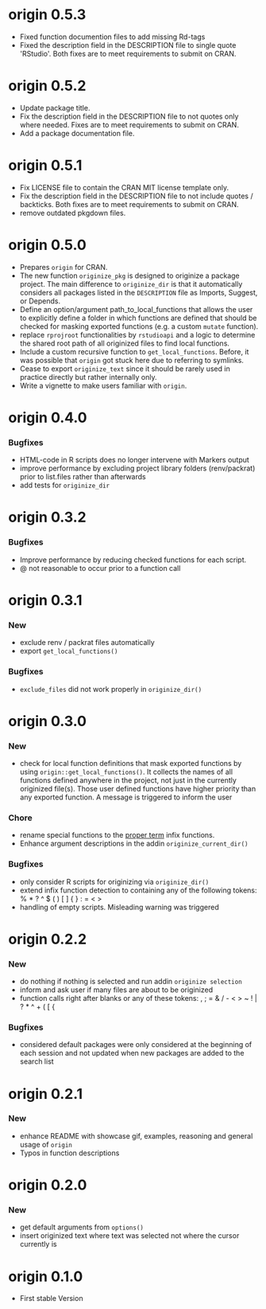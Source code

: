 # origin 0.5.3
- Fixed function documention files to add missing Rd-tags
- Fixed the description field in the DESCRIPTION file to single quote 'RStudio'.
  Both fixes are to meet requirements to submit on CRAN.

# origin 0.5.2
- Update package title.
- Fix the description field in the DESCRIPTION file to not quotes only where 
  needed. Fixes are to meet requirements to submit on CRAN.
- Add a package documentation file.


# origin 0.5.1
- Fix LICENSE file to contain the CRAN MIT license template only.
- Fix the description field in the DESCRIPTION file to not include quotes /
  backticks. Both fixes are to meet requirements to submit on CRAN.
- remove outdated pkgdown files.

# origin 0.5.0
- Prepares `origin` for CRAN.
- The new function `originize_pkg` is designed to originize a package project. 
  The main difference to `originize_dir` is that it automatically considers
  all packages listed in the `DESCRIPTION` file as Imports, Suggest, or Depends.
- Define an option/argument path_to_local_functions that allows the user
  to explicitly define a folder in which functions are defined that should
  be checked for masking exported functions (e.g. a custom `mutate` function).
- replace `rprojroot` functionalities by `rstudioapi` and a logic to determine
  the shared root path of all originized files to find local functions.
- Include a custom recursive function to `get_local_functions`. Before, it was
  possible that `origin` got stuck here due to referring to symlinks.
- Cease to export `originize_text` since it should be rarely used in practice
  directly but rather internally only.
- Write a vignette to make users familiar with `origin`.

# origin 0.4.0
### Bugfixes
- HTML-code in R scripts does no longer intervene with Markers output
- improve performance by excluding project library folders (renv/packrat)
  prior to list.files rather than afterwards
- add tests for `originize_dir`


# origin 0.3.2
### Bugfixes
- Improve performance by reducing checked functions for each script.
- @ not reasonable to occur prior to a function call

# origin 0.3.1
### New
- exclude renv / packrat files automatically
- export `get_local_functions()`

### Bugfixes
- `exclude_files` did not work properly in `originize_dir()`

# origin 0.3.0
### New
- check for local function definitions that mask exported functions by using
  `origin::get_local_functions()`. It collects the names of all functions defined anywhere
  in the project, not just in the currently originized file(s). Those user 
  defined functions have higher priority than any exported function. A message
  is triggered to inform the user
  
### Chore
  - rename special functions to the
  [proper term](https://adv-r.hadley.nz/functions.html#infix-functions)
  infix functions.
  - Enhance argument descriptions in the addin `originize_current_dir()`

### Bugfixes
  - only consider R scripts for originizing via `originize_dir()`
  - extend infix function detection to containing any of the following tokens:
    % * ? ^ $ ( ) [ ] { } : = < >
  - handling of empty scripts. Misleading warning was triggered
  


# origin 0.2.2
### New
- do nothing if nothing is selected and run addin `originize selection`
- inform and ask user if many files are about to be originized
- function calls right after blanks or any of these tokens: 
  , ; = & / - < > ~ ! | ? * ^ + ( [ {


### Bugfixes
- considered default packages were only considered at the beginning of each 
  session and not updated when new packages are added to the search list

# origin 0.2.1
### New
- enhance README with showcase gif, examples, reasoning and general usage of `origin`
- Typos in function descriptions

# origin 0.2.0
### New
- get default arguments from `options()`
- insert originized text where text was selected not where the cursor currently
is

# origin 0.1.0
* First stable Version
